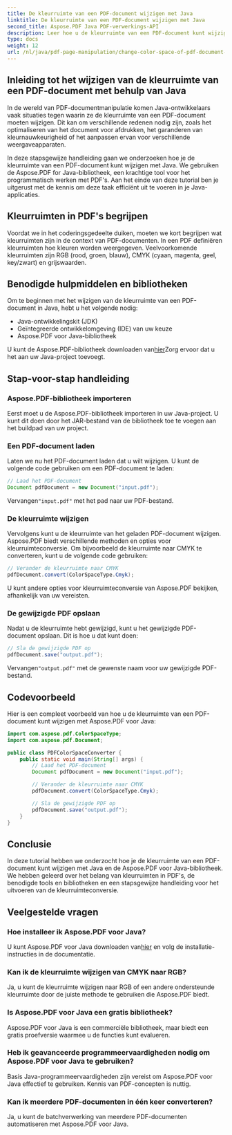 ```yaml
---
title: De kleurruimte van een PDF-document wijzigen met Java
linktitle: De kleurruimte van een PDF-document wijzigen met Java
second_title: Aspose.PDF Java PDF-verwerkings-API
description: Leer hoe u de kleurruimte van een PDF-document kunt wijzigen met Java. Stapsgewijze handleiding met codevoorbeelden. Optimaliseer uw PDF's voor afdrukken en weergeven.
type: docs
weight: 12
url: /nl/java/pdf-page-manipulation/change-color-space-of-pdf-document-using-java/
---
```


## Inleiding tot het wijzigen van de kleurruimte van een PDF-document met behulp van Java

In de wereld van PDF-documentmanipulatie komen Java-ontwikkelaars vaak situaties tegen waarin ze de kleurruimte van een PDF-document moeten wijzigen. Dit kan om verschillende redenen nodig zijn, zoals het optimaliseren van het document voor afdrukken, het garanderen van kleurnauwkeurigheid of het aanpassen ervan voor verschillende weergaveapparaten.

In deze stapsgewijze handleiding gaan we onderzoeken hoe je de kleurruimte van een PDF-document kunt wijzigen met Java. We gebruiken de Aspose.PDF for Java-bibliotheek, een krachtige tool voor het programmatisch werken met PDF's. Aan het einde van deze tutorial ben je uitgerust met de kennis om deze taak efficiënt uit te voeren in je Java-applicaties.

## Kleurruimten in PDF's begrijpen

Voordat we in het coderingsgedeelte duiken, moeten we kort begrijpen wat kleurruimten zijn in de context van PDF-documenten. In een PDF definiëren kleurruimten hoe kleuren worden weergegeven. Veelvoorkomende kleurruimten zijn RGB (rood, groen, blauw), CMYK (cyaan, magenta, geel, key/zwart) en grijswaarden.

## Benodigde hulpmiddelen en bibliotheken

Om te beginnen met het wijzigen van de kleurruimte van een PDF-document in Java, hebt u het volgende nodig:

- Java-ontwikkelingskit (JDK)
- Geïntegreerde ontwikkelomgeving (IDE) van uw keuze
- Aspose.PDF voor Java-bibliotheek

 U kunt de Aspose.PDF-bibliotheek downloaden van[hier](https://releases.aspose.com/pdf/java/)Zorg ervoor dat u het aan uw Java-project toevoegt.

## Stap-voor-stap handleiding

### Aspose.PDF-bibliotheek importeren

Eerst moet u de Aspose.PDF-bibliotheek importeren in uw Java-project. U kunt dit doen door het JAR-bestand van de bibliotheek toe te voegen aan het buildpad van uw project.

### Een PDF-document laden

Laten we nu het PDF-document laden dat u wilt wijzigen. U kunt de volgende code gebruiken om een PDF-document te laden:

```java
// Laad het PDF-document
Document pdfDocument = new Document("input.pdf");
```

 Vervangen`"input.pdf"` met het pad naar uw PDF-bestand.

### De kleurruimte wijzigen

Vervolgens kunt u de kleurruimte van het geladen PDF-document wijzigen. Aspose.PDF biedt verschillende methoden en opties voor kleurruimteconversie. Om bijvoorbeeld de kleurruimte naar CMYK te converteren, kunt u de volgende code gebruiken:

```java
// Verander de kleurruimte naar CMYK
pdfDocument.convert(ColorSpaceType.Cmyk);
```

U kunt andere opties voor kleurruimteconversie van Aspose.PDF bekijken, afhankelijk van uw vereisten.

### De gewijzigde PDF opslaan

Nadat u de kleurruimte hebt gewijzigd, kunt u het gewijzigde PDF-document opslaan. Dit is hoe u dat kunt doen:

```java
// Sla de gewijzigde PDF op
pdfDocument.save("output.pdf");
```

 Vervangen`"output.pdf"` met de gewenste naam voor uw gewijzigde PDF-bestand.

## Codevoorbeeld

Hier is een compleet voorbeeld van hoe u de kleurruimte van een PDF-document kunt wijzigen met Aspose.PDF voor Java:

```java
import com.aspose.pdf.ColorSpaceType;
import com.aspose.pdf.Document;

public class PDFColorSpaceConverter {
    public static void main(String[] args) {
        // Laad het PDF-document
        Document pdfDocument = new Document("input.pdf");

        // Verander de kleurruimte naar CMYK
        pdfDocument.convert(ColorSpaceType.Cmyk);

        // Sla de gewijzigde PDF op
        pdfDocument.save("output.pdf");
    }
}
```

## Conclusie

In deze tutorial hebben we onderzocht hoe je de kleurruimte van een PDF-document kunt wijzigen met Java en de Aspose.PDF voor Java-bibliotheek. We hebben geleerd over het belang van kleurruimten in PDF's, de benodigde tools en bibliotheken en een stapsgewijze handleiding voor het uitvoeren van de kleurruimteconversie.

## Veelgestelde vragen

### Hoe installeer ik Aspose.PDF voor Java?

 U kunt Aspose.PDF voor Java downloaden van[hier](https://releases.aspose.com/pdf/java/) en volg de installatie-instructies in de documentatie.

### Kan ik de kleurruimte wijzigen van CMYK naar RGB?

Ja, u kunt de kleurruimte wijzigen naar RGB of een andere ondersteunde kleurruimte door de juiste methode te gebruiken die Aspose.PDF biedt.

### Is Aspose.PDF voor Java een gratis bibliotheek?

Aspose.PDF voor Java is een commerciële bibliotheek, maar biedt een gratis proefversie waarmee u de functies kunt evalueren.

### Heb ik geavanceerde programmeervaardigheden nodig om Aspose.PDF voor Java te gebruiken?

Basis Java-programmeervaardigheden zijn vereist om Aspose.PDF voor Java effectief te gebruiken. Kennis van PDF-concepten is nuttig.

### Kan ik meerdere PDF-documenten in één keer converteren?

Ja, u kunt de batchverwerking van meerdere PDF-documenten automatiseren met Aspose.PDF voor Java.